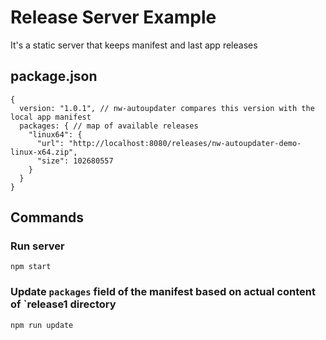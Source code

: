 # Release Server Example

It's a static server that keeps manifest and last app releases

## package.json
```
{
  version: "1.0.1", // nw-autoupdater compares this version with the local app manifest
  packages: { // map of available releases
    "linux64": {
      "url": "http://localhost:8080/releases/nw-autoupdater-demo-linux-x64.zip",
      "size": 102680557
    }
  }
}
```

## Commands

### Run server
```
npm start
```

### Update `packages` field of the manifest based on actual content of `release1 directory
```
npm run update
```
